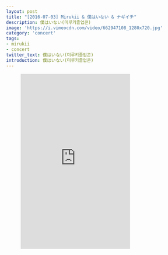 ```yaml
---
layout: post
title: "[2016-07-03] Mirukii & 僕はいない & ナギイチ"
description: 僕はいない(미루키졸업콘)
image: 'https://i.vimeocdn.com/video/662947108_1280x720.jpg'
category: 'concert'
tags:
- mirukii
- concert
twitter_text: 僕はいない(미루키졸업콘)
introduction: 僕はいない(미루키졸업콘)
---
```

<figure class="video_container">
<iframe src="https://player.vimeo.com/video/239851135" height="480" frameborder="0" webkitallowfullscreen mozallowfullscreen allowfullscreen></iframe>
</figure>
